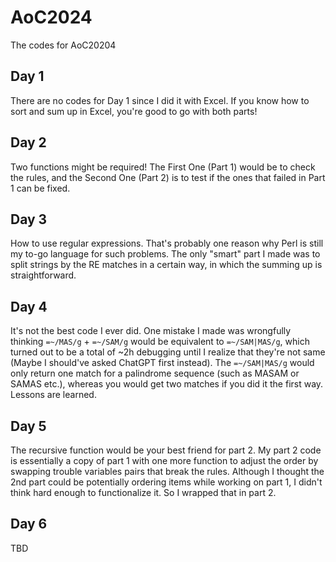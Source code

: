 # AoC2024
The codes for AoC20204

## Day 1
There are no codes for Day 1 since I did it with Excel. If you know how to sort and sum up in Excel, you're good to go with both parts!

## Day 2
Two functions might be required! The First One (Part 1) would be to check the rules, and the Second One (Part 2) is to test if the ones that failed in Part 1 can be fixed.

## Day 3
How to use regular expressions. That's probably one reason why Perl is still my to-go language for such problems.
The only "smart" part I made was to split strings by the RE matches in a certain way, in which the summing up is straightforward.

## Day 4
It's not the best code I ever did. One mistake I made was wrongfully thinking `=~/MAS/g` + `=~/SAM/g` would be equivalent to `=~/SAM|MAS/g`, which turned out to be a total of ~2h debugging until I realize that they're not same (Maybe I should've asked ChatGPT first instead). The `=~/SAM|MAS/g` would only return one match for a palindrome sequence (such as MASAM or SAMAS etc.), whereas you would get two matches if you did it the first way. Lessons are learned.

## Day 5
The recursive function would be your best friend for part 2. My part 2 code is essentially a copy of part 1 with one more function to adjust the order by swapping trouble variables pairs that break the rules. Although I thought the 2nd part could be potentially ordering items while working on part 1, I didn't think hard enough to functionalize it. So I wrapped that in part 2.

## Day 6
TBD
